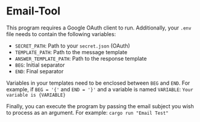 # Email-Tool

This program requires a Google OAuth client to run. Additionally, your `.env` file needs to contain the following variables:

- `SECRET_PATH`: Path to your `secret.json` (OAuth)
- `TEMPLATE_PATH`: Path to the message template
- `ANSWER_TEMPLATE_PATH`: Path to the response template
- `BEG`: Initial separator
- `END`: Final separator

Variables in your templates need to be enclosed between `BEG` and `END`. For example, if `BEG = '{'` and `END = '}'` and a variable is named `VARIABLE`:
`Your variable is {VARIABLE}`

Finally, you can execute the program by passing the email subject you wish to process as an argument. For example:
`cargo run "Email Test"`
